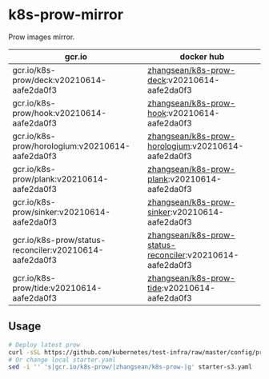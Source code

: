 # k8s-prow-mirror

Prow images mirror.

gcr.io | docker hub
---|---
gcr.io/k8s-prow/deck:v20210614-aafe2da0f3 | [zhangsean/k8s-prow-deck](https://hub.docker.com/r/zhangsean/k8s-prow-deck):v20210614-aafe2da0f3
gcr.io/k8s-prow/hook:v20210614-aafe2da0f3 | [zhangsean/k8s-prow-hook](https://hub.docker.com/r/zhangsean/k8s-prow-hook):v20210614-aafe2da0f3
gcr.io/k8s-prow/horologium:v20210614-aafe2da0f3 | [zhangsean/k8s-prow-horologium](https://hub.docker.com/r/zhangsean/k8s-prow-horologium):v20210614-aafe2da0f3
gcr.io/k8s-prow/plank:v20210614-aafe2da0f3 | [zhangsean/k8s-prow-plank](https://hub.docker.com/r/zhangsean/k8s-prow-plank):v20210614-aafe2da0f3
gcr.io/k8s-prow/sinker:v20210614-aafe2da0f3 | [zhangsean/k8s-prow-sinker](https://hub.docker.com/r/zhangsean/k8s-prow-sinker):v20210614-aafe2da0f3
gcr.io/k8s-prow/status-reconciler:v20210614-aafe2da0f3 | [zhangsean/k8s-prow-status-reconciler](https://hub.docker.com/r/zhangsean/k8s-prow-status-reconciler):v20210614-aafe2da0f3
gcr.io/k8s-prow/tide:v20210614-aafe2da0f3 | [zhangsean/k8s-prow-tide](https://hub.docker.com/r/zhangsean/k8s-prow-tide):v20210614-aafe2da0f3

## Usage

```bash
# Deploy latest prow
curl -sSL https://github.com/kubernetes/test-infra/raw/master/config/prow/cluster/starter-s3.yaml | sed 's|gcr.io/k8s-prow/|zhangsean/k8s-prow-|g' | kubectl apply -f -
# Or change local starter.yaml
sed -i '' 's|gcr.io/k8s-prow/|zhangsean/k8s-prow-|g' starter-s3.yaml
```
